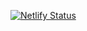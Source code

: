 [![Netlify Status](https://api.netlify.com/api/v1/badges/f4beb07d-7307-436f-879a-d9a8167934dd/deploy-status)](https://app.netlify.com/projects/workshop-order/deploys)
